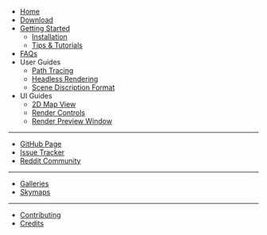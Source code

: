 * [Home](index.html)
* <a href="download.html" class="download">Download</a>
* [Getting Started](getting_started.html)
    * [Installation](install.html)
    * [Tips & Tutorials](tips_tutorials.html)
* [FAQs](faqs.html)
* User Guides
    * [Path Tracing](path_tracing.html)
    * [Headless Rendering](headless.html)
    * [Scene Discription Format](scene_format.html)
* UI Guides
    * [2D Map View](2d_map_view.html)
    * [Render Controls](render_controls.html)
    * [Render Preview Window](render_preview.html)

<hr class="hr-padded">

* [GitHub Page](http://github.com/llbit/chunky)
* [Issue Tracker](http://github.com/llbit/chunky/issues)
* [Reddit Community](http://www.reddit.com/r/chunky)

<hr class="hr-padded">

* [Galleries](galleries.html)
* [Skymaps](skymaps.html)

<hr class="hr-padded">

* [Contributing](contributing.html)
* [Credits](credits.html)
